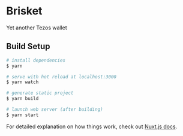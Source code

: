 # Brisket

Yet another Tezos wallet

## Build Setup

```bash
# install dependencies
$ yarn

# serve with hot reload at localhost:3000
$ yarn watch

# generate static project
$ yarn build

# launch web server (after building)
$ yarn start
```

For detailed explanation on how things work, check out [Nuxt.js docs](https://nuxtjs.org).
